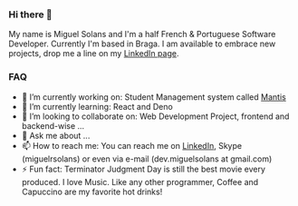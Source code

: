### Hi there 👋

My name is Miguel Solans and I'm a half French & Portuguese Software Developer. Currently I'm based in Braga. 
I am available to embrace new projects, drop me a line on my [LinkedIn page](https://www.linkedin.com/in/miguelsolans/).

### FAQ

- 🔭 I’m currently working on: Student Management system called [Mantis](https://github.com/miguelsolans/Equivalencias)
- 🌱 I’m currently learning: React and Deno
- 👯 I’m looking to collaborate on: Web Development Project, frontend and backend-wise ...
- 💬 Ask me about ...
- 📫 How to reach me: You can reach me on [LinkedIn](https://www.linkedin.com/in/miguelsolans/), Skype (miguelrsolans) or even via e-mail (dev.miguelsolans at gmail.com)
- ⚡ Fun fact: Terminator Judgment Day is still the best movie every produced. I love Music. Like any other programmer, Coffee and Capuccino are my favorite hot drinks! 

<!--
**miguelsolans/miguelsolans** is a ✨ _special_ ✨ repository because its `README.md` (this file) appears on your GitHub profile.

Here are some ideas to get you started:

- 🔭 I’m currently working on ...
- 🌱 I’m currently learning ...
- 👯 I’m looking to collaborate on ...
- 🤔 I’m looking for help with ...
- 💬 Ask me about ...
- 📫 How to reach me: ...
- 😄 Pronouns: ...
- ⚡ Fun fact: ...
-->
